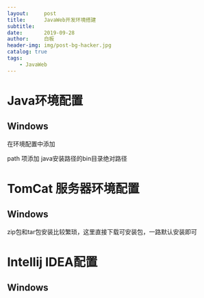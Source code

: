 ```yaml
---
layout:     post
title:      JavaWeb开发环境搭建
subtitle:
date:       2019-09-28
author:     白板
header-img: img/post-bg-hacker.jpg
catalog: true
tags:
    - JavaWeb
---
```


# Java环境配置

## Windows

在环境配置中添加

path 项添加 java安装路径的bin目录绝对路径

# TomCat 服务器环境配置

## Windows

zip包和tar包安装比较繁琐，这里直接下载可安装包，一路默认安装即可

# Intellij IDEA配置

## Windows




